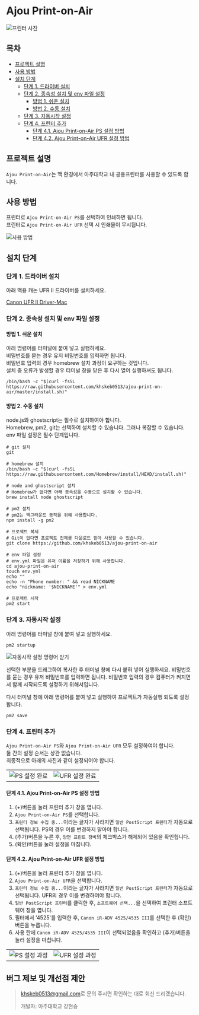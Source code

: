 # Ajou Print-on-Air

<img src="images/printer.png" alt="프린터 사진">

## 목차

- [프로젝트 설명](#intro)
- [사용 방법](#how-to-use)
- [설치 단계](#how-to-install)
  - [단계 1. 드라이버 설치](#install-driver)
  - [단계 2. 종속성 설치 및 env 파일 설정](#install-dependencies)
    - [방법 1. 쉬운 설치](#easy-install)
    - [방법 2. 수동 설치](#manual-install)
  - [단계 3. 자동시작 설정](#set-auto-launch)
  - [단계 4. 프린터 추가](#add-printer-setting)
    - [단계 4.1. Ajou Print-on-Air PS 설정 방법](#ps-ipp-add)
    - [단계 4.2. Ajou Print-on-Air UFR 설정 방법](#ufr-ipp-add)

<a id="intro" />

## 프로젝트 설명

`Ajou Print-on-Air`는 맥 환경에서 아주대학교 내 공용프린터를 사용할 수 있도록 합니다.

<a id="how-to-use" />

## 사용 방법

프린터로 `Ajou Print-on-Air PS`를 선택하여 인쇄하면 됩니다.<br>
프린터로 `Ajou Print-on-Air UFR` 선택 시 인쇄물이 무시됩니다.

<img src="images/how-to-use.png" alt="사용 방법">

<a id="how-to-install" />

## 설치 단계

<a id="install-driver" />

### 단계 1. 드라이버 설치

아래 맥용 캐논 UFR II 드라이버를 설치하세요.

[Canon UFR II Driver-Mac](https://asia.canon/en/support/0101135101?model=3327C006)

<a id="install-dependencies" />

### 단계 2. 종속성 설치 및 env 파일 설정

<a id="easy-install" />

#### 방법 1. 쉬운 설치

아래 명령어를 터미널에 붙여 넣고 실행하세요.<br>
비밀번호를 묻는 경우 유저 비밀번호를 입력하면 됩니다.<br>
비밀번호 입력의 경우 homebrew 설치 과정이 요구하는 것입니다.<br>
설치 중 오류가 발생할 경우 터미널 창을 닫은 후 다시 열어 실행하셔도 됩니다.

~~~
/bin/bash -c "$(curl -fsSL https://raw.githubusercontent.com/khskeb0513/ajou-print-on-air/master/install.sh)"
~~~

<a id="manual-install" />

#### 방법 2. 수동 설치

node.js와 ghostscript는 필수로 설치하여야 합니다.<br>
Homebrew, pm2, git는 선택하여 설치할 수 있습니다. 그러나 복잡할 수 있습니다.<br>
env 파일 설정은 필수 단계입니다.

~~~
# git 설치
git

# homebrew 설치
/bin/bash -c "$(curl -fsSL https://raw.githubusercontent.com/Homebrew/install/HEAD/install.sh)"

# node and ghostscript 설치
# Homebrew가 없다면 아래 종속성을 수동으로 설치할 수 있습니다.
brew install node ghostscript

# pm2 설치
# pm2는 백그라운드 동작을 위해 사용합니다.
npm install -g pm2

# 프로젝트 복제
# Git이 없다면 프로젝트 전체를 다운로드 받아 사용할 수 있습니다.
git clone https://github.com/khskeb0513/ajou-print-on-air

# env 파일 설정 
# env.yml 파일은 유저 이름을 저장하기 위해 사용합니다.
cd ajou-print-on-air
touch env.yml
echo ""
echo -n "Phone number: " && read NICKNAME
echo "nickname: '$NICKNAME'" > env.yml

# 프로젝트 시작
pm2 start
~~~

<a id="set-auto-launch" />

### 단계 3. 자동시작 설정

아래 명령어를 터미널 창에 붙여 넣고 실행하세요.
~~~
pm2 startup
~~~

<img src="images/fetch-set-startup-2.png" alt="자동시작 설정 명령어 받기">

선택한 부분을 드래그하여 복사한 후 터미널 창에 다시 붙혀 넣어 실행하세요.
비밀번호를 묻는 경우 유저 비밀번호를 입력하면 됩니다.
비밀번호 입력의 경우 컴퓨터가 켜지면서 함께 시작되도록 설정하기 위해서입니다.

다시 터미널 창에 아래 명령어를 붙여 넣고 실행하여 프로젝트가 자동실행 되도록 설정합니다.
~~~
pm2 save
~~~

<a id="add-printer-setting" />

### 단계 4. 프린터 추가

`Ajou Print-on-Air PS`와 `Ajou Print-on-Air UFR` 모두 설정하여야 합니다.<br>
둘 간의 설정 순서는 상관 없습니다.<br>
최종적으로 아래의 사진과 같이 설정되어야 합니다.
<table><tr><td><img src="images/ps-set-finished.png" alt="PS 설정 완료"></td><td><img src="images/ufr-set-finished.png" alt="UFR 설정 완료"></td></tr></table>

<a id="ps-ipp-add" />

#### 단계 4.1. Ajou Print-on-Air PS 설정 방법

1. (+)버튼을 눌러 프린터 추가 창을 엽니다.
2. `Ajou Print-on-Air PS`를 선택합니다.
3. `프린터 정보 수집 중...`이라는 글자가 사라지면 `일반 PostScript 프린터`가 자동으로 선택됩니다. PS의 경우 이를 변경하지 말아야 합니다.
4. (추가)버튼을 누른 후, `양면 프린트 장비`의 체크박스가 해제되어 있음을 확인힙니다.
5. (확인)버튼을 눌러 설정을 마칩니다.

<a id="ufr-ipp-add" />

#### 단계 4.2. Ajou Print-on-Air UFR 설정 방법

1. (+)버튼을 눌러 프린터 추가 창을 엽니다.
2. `Ajou Print-on-Air UFR`을 선택합니다.
3. `프린터 정보 수집 중...`이라는 글자가 사라지면 `일반 PostScript 프린터`가 자동으로 선택됩니다. UFR의 경우 이를 변경하여야 합니다.
4. `일반 PostScript 프린터`를 클릭한 후, `소프트웨어 선택...`을 선택하여 프린터 소프트웨어 창을 엽니다.
5. 필터에서 '4525'를 입력한 후, `Canon iR-ADV 4525/4535 III`를 선택한 후 (확인)버튼을 누릅니다.
6. 사용 란에 `Canon iR-ADV 4525/4535 III`이 선택되었음을 확인하고 (추가)버튼을 눌러 설정을 마칩니다.

<table><tr><td><img src="images/ps-setting.gif" alt="PS 설정 과정"></td><td><img src="images/ufr-setting.gif" alt="UFR 설정 과정"></td></tr></table>

## 버그 제보 및 개선점 제안

> 
> [khskeb0513@gmail.com](mailto:khskeb0513@gmail.com)로 문의 주시면 확인하는 대로 회신 드리겠습니다.<br>
> 
> 개발자: 아주대학교 강현승

